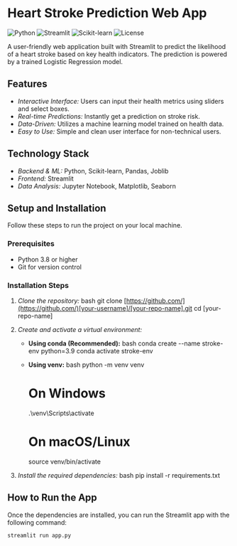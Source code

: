 # Heart Stroke Prediction Web App

![Python](https://img.shields.io/badge/Python-3.13.5-blue.svg)
![Streamlit](https://img.shields.io/badge/Streamlit-1.25-orange.svg)
![Scikit-learn](https://img.shields.io/badge/Scikit--learn-1.3-blue.svg)
![License](https://img.shields.io/badge/License-MIT-green.svg)

A user-friendly web application built with Streamlit to predict the likelihood of a heart stroke based on key health indicators. The prediction is powered by a trained Logistic Regression model.

## Features

-   *Interactive Interface:* Users can input their health metrics using sliders and select boxes.
-   *Real-time Predictions:* Instantly get a prediction on stroke risk.
-   *Data-Driven:* Utilizes a machine learning model trained on health data.
-   *Easy to Use:* Simple and clean user interface for non-technical users.

## Technology Stack

-   *Backend & ML:* Python, Scikit-learn, Pandas, Joblib
-   *Frontend:* Streamlit
-   *Data Analysis:* Jupyter Notebook, Matplotlib, Seaborn

## Setup and Installation

Follow these steps to run the project on your local machine.

### Prerequisites

-   Python 3.8 or higher
-   Git for version control

### Installation Steps

1.  *Clone the repository:*
    bash
    git clone [https://github.com/](https://github.com/)[your-username]/[your-repo-name].git
    cd [your-repo-name]
    

2.  *Create and activate a virtual environment:*

    -   **Using conda (Recommended):**
        bash
        conda create --name stroke-env python=3.9
        conda activate stroke-env
        

    -   **Using venv:**
        bash
        python -m venv venv
        # On Windows
        .\venv\Scripts\activate
        # On macOS/Linux
        source venv/bin/activate
        

3.  *Install the required dependencies:*
    bash
    pip install -r requirements.txt
    

## How to Run the App

Once the dependencies are installed, you can run the Streamlit app with the following command:

```bash
streamlit run app.py
